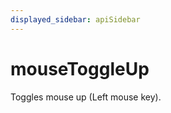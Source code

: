```yaml
---
displayed_sidebar: apiSidebar
---
```

# mouseToggleUp

<span class="theme-doc-version-badge badge badge--secondary"></span>

Toggles mouse up (Left mouse key).


